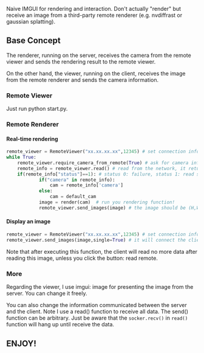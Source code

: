 Naive IMGUI for rendering and interaction. Don't actually "render" but receive an image from a third-party remote renderer (e.g. nvdiffrast or gaussian splatting).

## Base Concept

The renderer, running on the server, receives the camera from the remote viewer and sends the rendering result to the remote viewer.

On the other hand, the viewer, running on the client, receives the image from the remote renderer and sends the camera information.



### Remote Viewer

Just run python start.py. 



### Remote Renderer

#### Real-time rendering

```python
remote_viewer = RemoteViewer("xx.xx.xx.xx",12345) # set connection info
while True:
    remote_viewer.require_camera_from_remote(True) # ask for camera information
    remote_info = remote_viewer.read() # read from the network, it returns a dict
    if(remote_info["status"]==1): # status 0: failure, status 1: read success
            if("camera" in remote_info): 
                cam = remote_info['camera']
            else:
                cam = default_cam
            image = render(cam)  # run you rendering function!
            remote_viewer.send_images(image) # the image should be (H,W,3) in np.array to ensure the client can interpret
```

#### Display an image

```python
remote_viewer = RemoteViewer("xx.xx.xx.xx",12345) # set connection info
remote_viewer.send_images(image,single=True) # it will connect the client automatically and tell it that only one image will be sent, so don't wait for more images.
```

Note that after executing this function, the client will read no more data after reading this image, unless you click the button: read remote.

### More

Regarding the viewer,  I use imgui: image for presenting the image from the server. You can change it freely.

You can also change the information communicated between the server and the client. Note I use a read() function to receive all data. The send() function can be arbitrary. Just be aware that the ```socker.recv()``` in ```read()``` function will hang up until receive the data.



## ENJOY!



